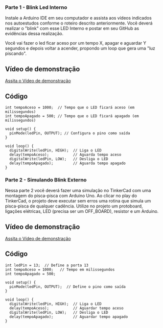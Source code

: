 ### Parte 1 - Blink Led Interno
Instale a Arduino IDE em seu computador e assista aos vídeos indicados nos autoestudos conforme o roteiro descrito anteriormente. Você deverá realizar o "blink" com esse LED Interno e postar em seu GitHub as evidências dessa realização.

Você vai fazer o led ficar aceso por um tempo X, apagar e aguardar Y segundos e depois voltar a acender, propondo um loop que gera uma "luz piscando".

## Vídeo de demonstração

[Assita o Vídeo de demonstração](./Blink_Video.mp4)

## Código

```int ledPin = 13; // LED interno no pino 13 para a maioria das placas
int tempoAceso = 1000;  // Tempo que o LED ficará aceso (em milissegundos)
int tempoApagado = 500; // Tempo que o LED ficará apagado (em milissegundos)

void setup() {
  pinMode(ledPin, OUTPUT); // Configura o pino como saída
}

void loop() {
  digitalWrite(ledPin, HIGH);  // Liga o LED
  delay(tempoAceso);           // Aguarda tempo aceso
  digitalWrite(ledPin, LOW);   // Desliga o LED
  delay(tempoApagado);         // Aguarda tempo apagado
}
```

### Parte 2 - Simulando Blink Externo

Nessa parte 2 você deverá fazer uma simulação no TinkerCad com uma montagem do pisca-pisca com Arduino Uno. Ao clicar no play do TinkerCad, o projeto deve executar sem erros uma rotina que simula um pisca-pisca de qualquer cadência. Utilize no projeto um protoboard, ligações elétricas, LED (precisa ser um OFF_BOARD), resistor e um Arduino.

## Vídeo de demonstração
[Assita o Vídeo de demonstração](./Tinker_Video.mp4)

## Código
```
int ledPin = 13;  // Define a porta 13
int tempoAceso = 1000;   // Tempo em milissegundos
int tempoApagado = 500;

void setup() {
  pinMode(ledPin, OUTPUT);  // Define o pino como saída
}

void loop() {
  digitalWrite(ledPin, HIGH);  // Liga o LED
  delay(tempoAceso);           // Aguardar tempo aceso
  digitalWrite(ledPin, LOW);   // Desliga o LED
  delay(tempoApagado);         // Aguardar tempo apagado
}
```